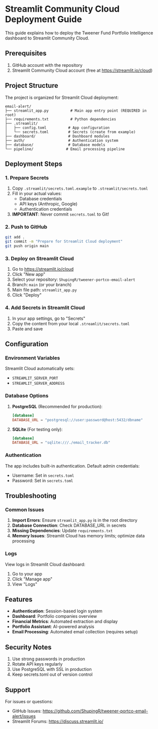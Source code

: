 # Streamlit Community Cloud Deployment Guide

This guide explains how to deploy the Tweener Fund Portfolio Intelligence dashboard to Streamlit Community Cloud.

## Prerequisites

1. GitHub account with the repository
2. Streamlit Community Cloud account (free at https://streamlit.io/cloud)

## Project Structure

The project is organized for Streamlit Cloud deployment:

```
email-alert/
├── streamlit_app.py          # Main app entry point (REQUIRED in root)
├── requirements.txt          # Python dependencies
├── .streamlit/
│   ├── config.toml          # App configuration
│   └── secrets.toml         # Secrets (create from example)
├── dashboard/               # Dashboard modules
├── auth/                    # Authentication system
├── database/                # Database models
└── pipeline/               # Email processing pipeline
```

## Deployment Steps

### 1. Prepare Secrets

1. Copy `.streamlit/secrets.toml.example` to `.streamlit/secrets.toml`
2. Fill in your actual values:
   - Database credentials
   - API keys (Anthropic, Google)
   - Authentication credentials
3. **IMPORTANT**: Never commit `secrets.toml` to Git!

### 2. Push to GitHub

```bash
git add .
git commit -m "Prepare for Streamlit Cloud deployment"
git push origin main
```

### 3. Deploy on Streamlit Cloud

1. Go to https://streamlit.io/cloud
2. Click "New app"
3. Select your repository: `ShupingR/tweener-portco-email-alert`
4. Branch: `main` (or your branch)
5. Main file path: `streamlit_app.py`
6. Click "Deploy"

### 4. Add Secrets in Streamlit Cloud

1. In your app settings, go to "Secrets"
2. Copy the content from your local `.streamlit/secrets.toml`
3. Paste and save

## Configuration

### Environment Variables

Streamlit Cloud automatically sets:
- `STREAMLIT_SERVER_PORT`
- `STREAMLIT_SERVER_ADDRESS`

### Database Options

1. **PostgreSQL** (Recommended for production):
   ```toml
   [database]
   DATABASE_URL = "postgresql://user:password@host:5432/dbname"
   ```

2. **SQLite** (For testing only):
   ```toml
   [database]
   DATABASE_URL = "sqlite:///./email_tracker.db"
   ```

### Authentication

The app includes built-in authentication. Default admin credentials:
- Username: Set in `secrets.toml`
- Password: Set in `secrets.toml`

## Troubleshooting

### Common Issues

1. **Import Errors**: Ensure `streamlit_app.py` is in the root directory
2. **Database Connection**: Check DATABASE_URL in secrets
3. **Missing Dependencies**: Update `requirements.txt`
4. **Memory Issues**: Streamlit Cloud has memory limits; optimize data processing

### Logs

View logs in Streamlit Cloud dashboard:
1. Go to your app
2. Click "Manage app"
3. View "Logs"

## Features

- **Authentication**: Session-based login system
- **Dashboard**: Portfolio companies overview
- **Financial Metrics**: Automated extraction and display
- **Portfolio Assistant**: AI-powered analysis
- **Email Processing**: Automated email collection (requires setup)

## Security Notes

1. Use strong passwords in production
2. Rotate API keys regularly
3. Use PostgreSQL with SSL in production
4. Keep secrets.toml out of version control

## Support

For issues or questions:
- GitHub Issues: https://github.com/ShupingR/tweener-portco-email-alert/issues
- Streamlit Forums: https://discuss.streamlit.io/